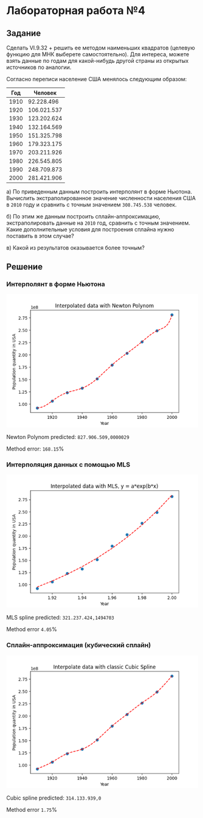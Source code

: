 # Лабораторная работа №4

## Задание
Сделать VI.9.32 + решить ее методом наименьших квадратов (целевую функцию для МНК выберете самостоятельно). Для интереса, можете взять данные по годам для какой-нибудь другой страны из открытых источников по аналогии.

Согласно переписи население США менялось следующим образом:

| Год  | Человек     |
|------|-------------|
| 1910 | 92.228.496  |
| 1920 | 106.021.537 |
| 1930 | 123.202.624 |
| 1940 | 132.164.569 |
| 1950 | 151.325.798 |
| 1960 | 179.323.175 |
| 1970 | 203.211.926 |
| 1980 | 226.545.805 |
| 1990 | 248.709.873 |
| 2000 | 281.421.906 |

а) По приведенным данным построить интерполянт в форме Ньютона. Вычислить экстраполированное значение численности
населения США в `2010` году и сравнить с точным значением `308.745.538` человек.

б) По этим же данным построить сплайн-аппроксимацию, экстраполировать данные на `2010` год, сравнить с точным значением.
Какие дополнительные условия для построения сплайна нужно поставить в этом случае?

в) Какой из результатов оказывается более точным?

## Решение

### Интерполянт в форме Ньютона

![](https://github.com/vihlancevk/5semComputationalMathematics/blob/master/4Lab/newton.png)

Newton Polynom predicted: `827.906.509,0000029`

Method error: `168.15`%

### Интерполяция данных с помощью MLS

![](https://github.com/vihlancevk/5semComputationalMathematics/blob/master/4Lab/mls.png)

MLS spline predicted: `321.237.424,1494703`

Method error `4.05`%

### Cплайн-аппроксимация (кубический сплайн)

![](https://github.com/vihlancevk/5semComputationalMathematics/blob/master/4Lab/cubic.png)

Cubic spline predicted: `314.133.939,0`

Method error `1.75`%

